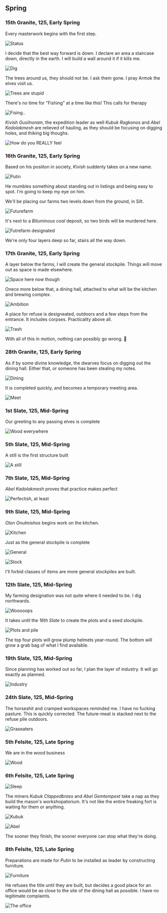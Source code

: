 Spring
------

### 15th Granite, 125, Early Spring

Every masterwork begins with the first step.

![Status](http://f.cl.ly/items/251p0u1D2X0b061u1K1k/Image%202014-08-07%20at%208.49.18%20PM.png)

I decide that the best way forward is down. I declare an area a staircase down, directly in the earth.
I will build a wall around it if it kills me.

![Dig](http://pixxx.wtf.cat/image/0p0j2N2O2m10/Image%202014-08-07%20at%2010.47.41%20PM.png)

The trees around us, they should not be. I ask them gone. I pray Armok the elves visit us.

![Trees are stupid](http://pixxx.wtf.cat/image/1L0s1n3I3M3I/Image%202014-08-07%20at%2010.50.31%20PM.png)

There's no time for "Fishing" at a time like this! This calls for therapy

![Fising..](http://pixxx.wtf.cat/image/0E1p3i213M35/Image%202014-08-07%20at%2010.51.56%20PM.png)

*Kivish Gusilnoram*, the expedition leader as well *Kubuk Ragkonos* and *Abel Kadolakmesh* are
relieved of hauling, as they should be focusing on digging holes, and thiking big thoughs.

![How do you REALLY feel](http://pixxx.wtf.cat/image/2X3A222n1I3l/Image%202014-08-07%20at%2010.55.01%20PM.png)

### 16th Granite, 125, Early Spring

Based on his posiiton in society, *Kivish* suddenly takes on a new name.

![Putin](http://pixxx.wtf.cat/image/1U3M2C0M2E09/Image%202014-08-07%20at%2011.00.09%20PM.png)

He mumbles something about standing out in listings and being easy to spot. I'm going to keep my eye on him.

We'll be placing our farms two levels down from the ground, in Silt.

![Futurefarm](http://pixxx.wtf.cat/image/3n293h302c1k/Image%202014-08-07%20at%2011.01.22%20PM.png)

It's next to a *Bituminous coal* deposit, so two birds will be murdered here.

![Futrefarm designated](http://pixxx.wtf.cat/image/020w2D2v2o3B/Image%202014-08-07%20at%2011.06.37%20PM.png)

We're only four layers deep so far, stairs all the way down.

### 17th Granite, 125, Early Spring

A layer below the farms, I will create the general stockpile. Things will move out as space is made elsewhere.

![Space here now though](http://pixxx.wtf.cat/image/3X363F122n0Q/Image%202014-08-07%20at%2011.07.25%20PM.png)

Onece more below that, a dining hall, attached to what will be the kitchen and brewing complex.

![Ambition](http://pixxx.wtf.cat/image/0J3R172A0v3b/Image%202014-08-07%20at%2011.11.41%20PM.png)

A place for refuse is designeated, outdoors and a few steps from the entrance. It includes corpses. Practicality
above all.

![Trash](http://pixxx.wtf.cat/image/0H3R1I450f0J/Image%202014-08-07%20at%2011.08.52%20PM.png)

With all of this in motion, nothing can possibly go wrong. :beers:

### 28th Granite, 125, Early Spring

As if by some divine knowledge, the dwarves focus on digging out the dining hall. Either that, or someone has
been stealing my notes.

![Dining](http://pixxx.wtf.cat/image/0R0t3i1K0Q3s/Image%202014-08-07%20at%2011.17.16%20PM.png)

It is completed quickly, and becomes a temporary meeting area.

![Meet](http://pixxx.wtf.cat/image/3f2L022N1q0g/Image%202014-08-07%20at%2011.18.26%20PM.png)

### 1st Slate, 125, Mid-Spring

Our greeting to any passing elves is complete

![Wood everywhere](http://pixxx.wtf.cat/image/1N2O1R1Z3O11/Image%202014-08-07%20at%2011.19.38%20PM.png)

### 5th Slate, 125, Mid-Spring

A still is the first structure built

![A still](http://pixxx.wtf.cat/image/0u1m2X2A0s2q/Image%202014-08-07%20at%2011.22.16%20PM.png)

### 7th Slate, 125, Mid-Spring

*Abel Kadolakmesh* proves that practice makes perfect

![Perfectish, at least](http://pixxx.wtf.cat/image/1N1j3u0e1d0h/Image%202014-08-07%20at%2011.23.38%20PM.png)

### 9th Slate, 125, Mid-Spring

*Olon Onulmishos* begins work on the kitchen.

![Kitchen](http://pixxx.wtf.cat/image/1Y2C2v173n47/Image%202014-08-07%20at%2011.26.18%20PM.png)

Just as the general stockpile is complete

![General](http://pixxx.wtf.cat/image/0E273j060R2v/Image%202014-08-07%20at%2011.28.31%20PM.png)

![Stock](http://pixxx.wtf.cat/image/1O0z1q3A0h2L/Image%202014-08-07%20at%2011.29.02%20PM.png)

I'll forbid classes of items are more general stockpiles are built.

### 12th Slate, 125, Mid-Spring

My farming designation was not quite where it needed to be. I dig northwards.

![Wooooops](http://pixxx.wtf.cat/image/0K0t3t451b1A/Image%202014-08-07%20at%2011.31.05%20PM.png)

It takes until the *16th Slate* to create the plots and a seed stockpile.

![Plots and pile](http://pixxx.wtf.cat/image/1S3F2s3Y401n/Image%202014-08-07%20at%2011.36.48%20PM.png)

The top four plots will grow plump helmets year-round. The bottom will grow a grab bag of what I find available.

### 19th Slate, 125, Mid-Spring

Since planning has worked out so far, I plan the layer of industry. It will go exactly as planned.

![Industry](http://pixxx.wtf.cat/image/2w1Y1n1Q1r0W/2014-08-07%20at%2011.43%20PM.png)

### 24th Slate, 125, Mid-Spring

The horseshit and cramped workspaces reminded me. I have no fucking pasture. This is quickly corrected.
The future-meat is stacked next to the refuse pile outdoors.

![Graseaters](http://pixxx.wtf.cat/image/1i3p3406411j/Image%202014-08-07%20at%2011.49.14%20PM.png)

### 5th Felsite, 125, Late Spring

We are in the wood business

![Wood](http://pixxx.wtf.cat/image/2F2I2T0Y0L09/Image%202014-08-07%20at%2011.54.06%20PM.png)

### 6th Felsite, 125, Late Spring

![Sleep](http://f.cl.ly/items/1w1K372r2k2t2J461b0g/Image%202014-08-07%20at%2011.55.20%20PM.png)

The miners *Kubuk Clappedbrass* and *Abel Gemtempest* take a nap as they build the mason's workshopatorium. It's not like the entire
freaking fort is waiting for them or anything.

![Kubuk](http://pixxx.wtf.cat/image/3g0p1e2L1x2b/Image%202014-08-07%20at%2011.57.24%20PM.png)

![Abel](http://pixxx.wtf.cat/image/1S3e0i2N2t2M/Image%202014-08-07%20at%2011.58.02%20PM.png)

The sooner they finish, the sooner everyone can stop what they're doing.

### 8th Felsite, 125, Late Spring

Preparations are made for *Putin* to be installed as leader by constructing furniture.

![Furniture](http://f.cl.ly/items/0B1N373H2W441Q0S100Y/Image%202014-08-08%20at%2012.03.38%20AM.png)

He refuses the title until they are built, but decides a good place for an office would be as close to
the site of the dining hall as possible. I have no legitimate complaints.

![The office](http://pixxx.wtf.cat/image/2E0J0H3t2R41/Image%202014-08-08%20at%2012.06.09%20AM.png)
